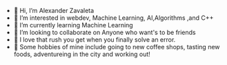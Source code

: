 - 👋 Hi, I’m Alexander Zavaleta
- 👀 I’m interested in webdev, Machine Learning, AI,Algorithms ,and C++
- 🌱 I’m currently learning Machine Learning
- 🌳 I’m looking to collaborate on Anyone who want's to be friends
- 💪 I love that rush you get when you finally solve an error.
- 🌱 Some hobbies of mine include going to new coffee shops, tasting new foods, adventureing in the city and working out!

